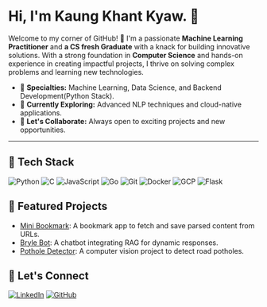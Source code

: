# Hi, I'm Kaung Khant Kyaw. 👋

Welcome to my corner of GitHub! 🚀 I'm a passionate **Machine Learning Practitioner** and **a CS fresh Graduate** with a knack for building innovative solutions. With a strong foundation in **Computer Science** and hands-on experience in creating impactful projects, I thrive on solving complex problems and learning new technologies.  

- 🌟 **Specialties:** Machine Learning, Data Science, and Backend Development(Python Stack).  
- 🌱 **Currently Exploring:** Advanced NLP techniques and cloud-native applications.  
- 🤝 **Let's Collaborate:** Always open to exciting projects and new opportunities.  

---


## 🔧 Tech Stack
![Python](https://img.shields.io/badge/-Python-3776AB?style=flat-square&logo=python&logoColor=white)
![C](https://img.shields.io/badge/-C-A8B9CC?style=flat-square&logo=c&logoColor=white)
![JavaScript](https://img.shields.io/badge/-JavaScript-F7DF1E?style=flat-square&logo=javascript&logoColor=black)
![Go](https://img.shields.io/badge/-Go-00ADD8?style=flat-square&logo=go&logoColor=white)
![Git](https://img.shields.io/badge/-Git-F05032?style=flat-square&logo=git&logoColor=white)
![Docker](https://img.shields.io/badge/-Docker-2496ED?style=flat-square&logo=docker&logoColor=white)
![GCP](https://img.shields.io/badge/-Google%20Cloud-4285F4?style=flat-square&logo=google-cloud&logoColor=white)
![Flask](https://img.shields.io/badge/-Flask-000000?style=flat-square&logo=flask&logoColor=white)

## 🚀 Featured Projects
- [Mini Bookmark](https://github.com/Lawliet-3/mini-bookmark): A bookmark app to fetch and save parsed content from URLs.
- [Bryle Bot](https://github.com/Lawliet-3/bryle): A chatbot integrating RAG for dynamic responses.
- [Pothole Detector](https://github.com/Lawliet-3/pothole-detector): A computer vision project to detect road potholes.

## 💬 Let's Connect
[![LinkedIn](https://img.shields.io/badge/LinkedIn-Profile-blue)](https://linkedin.com/in/kaung-khant-kyaw/)
[![GitHub](https://img.shields.io/badge/GitHub-Follow-black)](https://github.com/Lawliet-3)

